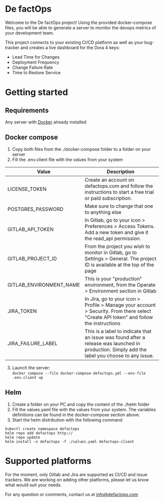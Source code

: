 # De factOps

Welcome to the De factOps project! Using the provided docker-compose files, you will be able to generate a server to monitor the devops metrics of your development team. 

This project connects to your existing CI/CD platform as well as your bug-tracker and creates a live dashboard for the Dora 4 keys:

* Lead Time for Changes
* Deployment Frequency
* Change Failure Rate
* Time to Restore Service

# Getting started 
## Requirements

Any server with [Docker](https://www.docker.com/) already installed

## Docker compose

1. Copy both files from the ./docker-compose folder to a folder on your server
2. Fill the .env.client file with the values from your system

| Value | Description | 
|----------|----------|
| LICENSE_TOKEN           | Create an account on defactops.com and follow the instructions to start a free trial or paid subscription.   |
| POSTGRES_PASSWORD       | Make sure to change that one to anything else   |
| GITLAB_API_TOKEN        | In Gitlab, go to your icon > Preferences > Access Tokens. Add a new token and give it the read_api permission.   |
| GITLAB_PROJECT_ID       | From the project you wish to monitor in Gitlab, go to Settings > General. The project ID is available at the top of the page | 
| GITLAB_ENVIRONMENT_NAME |  This is your "production" environment, from the Operate > Environment section in Gitlab | 
| JIRA_TOKEN              | In Jira, go to your icon > Profile > Manage your account > Security. From there select "Create API token" and follow the instructions |
| JIRA_FAILURE_LABEL      | This is a label to indicate that an issue was found after a release was launched in production. Simply add the label you choose to any issue. |

3. Launch the server: \
`docker compose --file docker-compose-defactops.yml --env-file .env.client up`

## Helm

1. Create a folder on your PC and copy the content of the ./helm folder
2. Fill the values.yaml file with the values from your system. The variables definitions can be found in the docker-compose section above.
3. Start the helm distribution with the following command
```
kubectl create namespace defactops
helm repo add defactops http://
helm repo update
helm install -n defactops -f ./values.yaml defactops-client
```


# Supported platforms

For the moment, only Gitlab and Jira are supported as CI/CD and issue trackers. We are working on adding other platforms, please let us know what would suit your needs.

For any question or comments, contact us at info@defactops.com